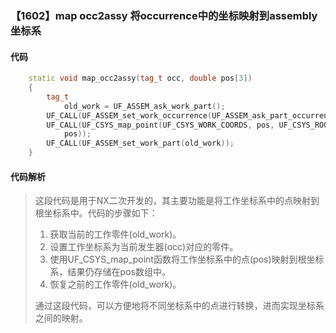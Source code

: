 ### 【1602】map occ2assy 将occurrence中的坐标映射到assembly坐标系

#### 代码

```cpp
    static void map_occ2assy(tag_t occ, double pos[3])  
    {  
        tag_t  
            old_work = UF_ASSEM_ask_work_part();  
        UF_CALL(UF_ASSEM_set_work_occurrence(UF_ASSEM_ask_part_occurrence(occ)));  
        UF_CALL(UF_CSYS_map_point(UF_CSYS_WORK_COORDS, pos, UF_CSYS_ROOT_COORDS,  
            pos));  
        UF_CALL(UF_ASSEM_set_work_part(old_work));  
    }

```

#### 代码解析

> 这段代码是用于NX二次开发的，其主要功能是将工作坐标系中的点映射到根坐标系中。代码的步骤如下：
>
> 1. 获取当前的工作零件(old_work)。
> 2. 设置工作坐标系为当前发生器(occ)对应的零件。
> 3. 使用UF_CSYS_map_point函数将工作坐标系中的点(pos)映射到根坐标系，结果仍存储在pos数组中。
> 4. 恢复之前的工作零件(old_work)。
>
> 通过这段代码，可以方便地将不同坐标系中的点进行转换，进而实现坐标系之间的映射。
>
